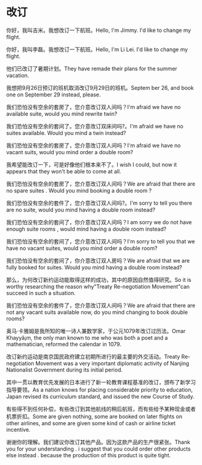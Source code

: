 # 改订

<p><span class="chinese">你好，我叫吉米。我想改订一下航班。</span><span class="english">Hello, I'm Jimmy. I'd like to change my flight.</span></p>

<p><span class="chinese">你好，我叫李磊。我想改订一下航班。</span><span class="english">Hello, I'm Li Lei. I'd like to change my flight.</span></p>

<p><span class="chinese">他们已改订了暑期计划。</span><span class="english">They have remade their plans for the summer vacation.</span></p>

<p><span class="chinese">我想把9月26日预订的班机取消改订9月29日的班机。</span><span class="english">Septem ber 26, and book one on September 29 instead, please.</span></p>

<p><span class="chinese">我们恐怕没有空余的套房了，您介意改订双人间吗？</span><span class="english">I'm afraid we have no available suite, would you mind rewrite twin?</span></p>

<p><span class="chinese">我们恐怕没有空余的套间了。您介意改订双床间吗?。</span><span class="english">I'm afraid we have no suites available. Would you mind a twin instead?</span></p>

<p><span class="chinese">我们恐怕没有空余的套房了，您介意改订双人间吗？</span><span class="english">I'm afraid we have no vacant suits, would you mind order a double room?</span></p>

<p><span class="chinese">我希望能改订一下，可是好像他们根本来不了。</span><span class="english">I wish I could, but now it appears that they won't be able to come at all.</span></p>

<p><span class="chinese">我们恐怕没有空余的套房了，您介意改订双人间吗？</span><span class="english">We are afraid that there are no spare suites . Would you mind booking a double room ?</span></p>

<p><span class="chinese">我们恐怕没有空余的套件了，您介意改订双人间吗?。</span><span class="english">I'm sorry to tell you there are no suite, would you mind having a double room instead?</span></p>

<p><span class="chinese">我们恐怕没有空余的套间了，你介意改订双人间吗？</span><span class="english">I am sorry we do not have enough suite rooms , would mind having a double room instead?</span></p>

<p><span class="chinese">我们恐怕没有空余的套间了，您介意改订双人间吗？</span><span class="english">I'm sorry to tell you that we have no vacant suites, would you mind order a double room?</span></p>

<p><span class="chinese">我们恐怕没有空余的套间了，你介意改订双人房吗？</span><span class="english">We are afraid that we are fully booked for suites. Would you mind having a double room instead?</span></p>

<p><span class="chinese">那么，为何改订新约运动能取得这样的成功，其中的原因自然值得研究。</span><span class="english">So it is worthy researching the reason why"Treaty Re-negotiation Movement"can succeed in such a situation.</span></p>

<p><span class="chinese">我们恐怕没有空余的套件了，您介意改订双人间吗？</span><span class="english">We are afraid that there are not any vacant suits available now, do you mind changing to book double rooms?</span></p>

<p><span class="chinese">奥马·卡雅姆是我所知的唯一诗人兼数学家，于公元1079年改订过历法。</span><span class="english">Omar Khayyã¡m, the only man known to me who was both a poet and a mathematician, reformed the calendar in 1079.</span></p>

<p><span class="chinese">改订新约运动是南京国民政府建立初期所进行的最主要的外交活动。</span><span class="english">Treaty Re-negotiation Movement was a very important diplomatic activity of Nanjing Nationalist Government during its initial period.</span></p>

<p><span class="chinese">其中一贯以教育优先发展的日本进行了新一轮教育课程基准的改订，颁布了新学习指导要领。</span><span class="english">As a nation knows for placing considerable priority to education, Japan revised its curriculum standard, and issued the new Course of Study.</span></p>

<p><span class="chinese">有些得不到任何补偿，有些改订到其他航线的稍后航班，而有些给予某种现金或者机票折扣。</span><span class="english">Some are given nothing, some are booked on later flights on other airlines, and some are given some kind of cash or airline ticket incentive.</span></p>

<p><span class="chinese">谢谢你的理解。我们建议你改订其他产品。因为这款产品的生产很紧张。</span><span class="english">Thank you for your understanding . i suggest that you could order other products else instead . because the production of this product is quite tight.</span></p>

